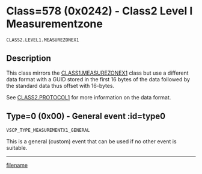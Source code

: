 # Class=578 (0x0242) - Class2 Level I Measurementzone

    CLASS2.LEVEL1.MEASUREZONEX1

## Description

This class mirrors the [CLASS1.MEASUREZONEX1](./class1.measurezone.md) class but use a different data format with a GUID stored in the first 16 bytes of the data followed by the standard data thus offset with 16-bytes.

See [CLASS2.PROTOCOL1](./class2.protocol1.md) for more information on the data format.

## Type=0 (0x00) - General event :id=type0
    VSCP_TYPE_MEASUREMENTX1_GENERAL
This is a general (custom) event that can be used if no other event is suitable. 
 
 


----


[filename](./bottom_copyright.md ':include')